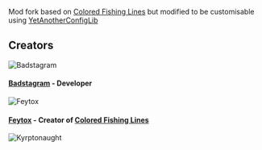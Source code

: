Mod fork based on [Colored Fishing Lines](https://modrinth.com/mod/dyeable-fishing-lines) but modified to be customisable using [YetAnotherConfigLib](https://modrinth.com/mod/yacl)


## Creators

![Badstagram](https://visage.surgeplay.com/bust/128/1535f047-cc6b-4013-aa9f-6fca6c81a175)
#### [Badstagram](https://github.com/feytox) - Developer
![Feytox](https://visage.surgeplay.com/bust/128/09196327-ac27-43f4-8f47-87859b8423be)
#### [Feytox](https://github.com/feytox) - Creator of [Colored Fishing Lines](https://modrinth.com/mod/cfl)
![Kyrptonaught](https://visage.surgeplay.com/bust/128/4f2b2b5f-5b0a-4b9f-8b0a-4b9f8b0a4b9f)